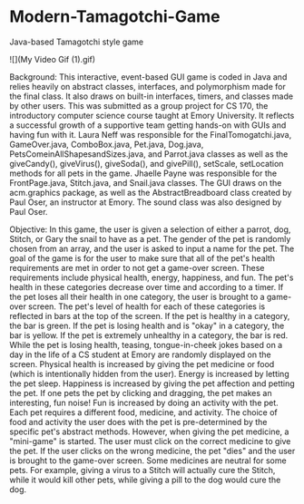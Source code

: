 # Modern-Tamagotchi-Game
Java-based Tamagotchi style game 

![](My Video Gif (1).gif)

Background:
This interactive, event-based GUI game is coded in Java and relies heavily on abstract classes, interfaces, and polymorphism made for the final class.
It also draws on built-in interfaces, timers, and classes made by other users.
This was submitted as a group project for CS 170, the introductory computer science course taught at Emory University.
It reflects a successful growth of a supportive team getting hands-on with GUIs and having fun with it.
Laura Neff was responsible for the FinalTomogatchi.java, GameOver.java, ComboBox.java, Pet.java, Dog.java, PetsComeinAllShapesandSizes.java, and Parrot.java classes as well as the giveCandy(), giveVirus(), giveSoda(), and givePill(), set<Pet>Scale, set<Pet>Location methods for all pets in the game.
Jhaelle Payne was responsible for the FrontPage.java, Stitch.java, and Snail.java classes.
The GUI draws on the acm.graphics package, as well as the AbstractBreadboard class created by Paul Oser, an instructor at Emory.
The sound class was also designed by Paul Oser.

Objective:
In this game, the user is given a selection of either a parrot, dog, Stitch, or Gary the snail to have as a pet.
The gender of the pet is randomly chosen from an array, and the user is asked to input a name for the pet.
The goal of the game is for the user to make sure that all of the pet's health requirements are met in order to not get a game-over screen.
These requirements include physical health, energy, happiness, and fun.
The pet's health in these categories decrease over time and according to a timer.
If the pet loses all their health in one category, the user is brought to a game-over screen.
The pet's level of health for each of these categories is reflected in bars at the top of the screen.
If the pet is healthy in a category, the bar is green.
If the pet is losing health and is "okay" in a category, the bar is yellow.
If the pet is extremely unhealthy in a category, the bar is red.
While the pet is losing health, teasing, tongue-in-cheek jokes based on a day in the life of a CS student at Emory are randomly displayed on the screen.
Physical health is increased by giving the pet medicine or food (which is intentionally hidden from the user).
Energy is increased by letting the pet sleep.
Happiness is increased by giving the pet affection and petting the pet.
If one pets the pet by clicking and dragging, the pet makes an interesting, fun noise!
Fun is increased by doing an activity with the pet.
Each pet requires a different food, medicine, and activity.
The choice of food and activity the user does with the pet is pre-determined by the specific pet's abstract methods.
However, when giving the pet medicine, a "mini-game" is started.
The user must click on the correct medicine to give the pet.
If the user clicks on the wrong medicine, the pet "dies" and the user is brought to the game-over screen.
Some medicines are neutral for some pets.
For example, giving a virus to a Stitch will actually cure the Stitch, while it would kill other pets, while giving a pill to the dog would cure the dog.






